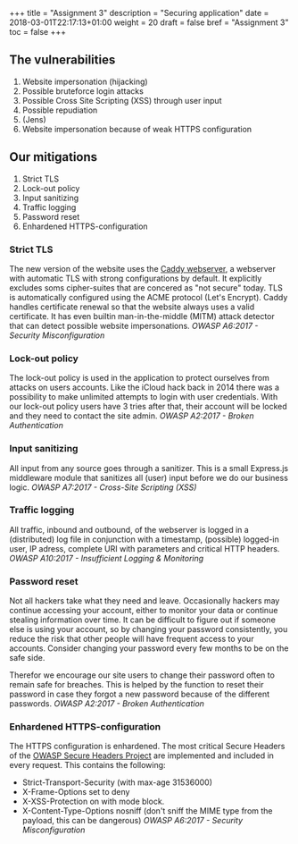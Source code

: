 +++
title = "Assignment 3"
description = "Securing application"
date = 2018-03-01T22:17:13+01:00
weight = 20
draft = false
bref = "Assignment 3"
toc = false
+++

## The vulnerabilities

  1. Website impersonation (hijacking)
  2. Possible bruteforce login attacks
  3. Possible Cross Site Scripting (XSS) through user input
  4. Possible repudiation
  5. (Jens)
  6. Website impersonation because of weak HTTPS configuration

## Our mitigations

  1. Strict TLS
  2. Lock-out policy
  3. Input sanitizing
  4. Traffic logging
  5. Password reset
  6. Enhardened HTTPS-configuration

### Strict TLS

The new version of the website uses the [Caddy webserver](https://caddyserver.com/), a webserver with automatic TLS with strong configurations by default. It explicitly excludes soms cipher-suites that are concered as "not secure" today. TLS is automatically configured using the ACME protocol (Let's Encrypt). Caddy handles certificate renewal so that the website always uses a valid certificate. It has even builtin man-in-the-middle (MITM) attack detector that can detect possible website impersonations. *OWASP A6:2017 - Security Misconfiguration*

### Lock-out policy
The lock-out policy is used in the application to protect ourselves from attacks on users accounts. 
Like the iCloud hack back in 2014 there was a possibility to make unlimited attempts to login with user credentials.
With our lock-out policy users have 3 tries after that, their account will be locked and they need to contact the site admin. *OWASP A2:2017 - Broken Authentication*

### Input sanitizing

All input from any source goes through a sanitizer. This is a small Express.js middleware module that sanitizes all (user) input before we do our business logic. *OWASP A7:2017 - Cross-Site Scripting (XSS)*

### Traffic logging

All traffic, inbound and outbound, of the webserver is logged in a (distributed) log file in conjunction with a timestamp, (possible) logged-in user, IP adress, complete URI with parameters and critical HTTP headers. *OWASP A10:2017 - Insufficient Logging & Monitoring*

### Password reset
Not all hackers take what they need and leave. Occasionally hackers may continue accessing your account, either to monitor your data or continue stealing information over time. It can be difficult to figure out if someone else is using your account, so by changing your password consistently, you reduce the risk that other people will have frequent access to your accounts. Consider changing your password every few months to be on the safe side.

Therefor we encourage our site users to change their password often to remain safe for breaches. This is helped by the function to reset their password in case they forgot a new password because of the different passwords. *OWASP A2:2017 - Broken Authentication*

### Enhardened HTTPS-configuration

The HTTPS configuration is enhardened. The most critical Secure Headers of the [OWASP Secure Headers Project](https://www.owasp.org/index.php/OWASP_Secure_Headers_Project) are implemented and included in every request. This contains the following:

  - Strict-Transport-Security (with max-age 31536000)
  - X-Frame-Options set to deny
  - X-XSS-Protection on with mode block.
  - X-Content-Type-Options nosniff (don't sniff the MIME type from the payload, this can be dangerous)
*OWASP A6:2017 - Security Misconfiguration*
